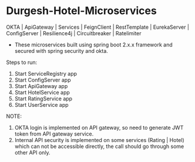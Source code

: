 # Durgesh-Hotel-Microservices
OKTA | ApiGateway | Services | FeignClient | RestTemplate | EurekaServer | ConfigServer | Resilience4j | Circuitbreaker | Ratelimiter



- These microservices built using spring boot 2.x.x framework and secured with spring security and okta.

Steps to run:

1. Start ServiceRegistry app
2. Start ConfigServer app
3. Start ApiGateway app
4. Start HotelService app
5. Start RatingService app
6. Start UserService app



NOTE: 
1. OKTA login is implemented on API gateway, so need to generate JWT token from API gateway service.
2. Internal API security is implemented on some services (Rating | Hotel) which can not be accessible directly, the call should go through some other API only.

